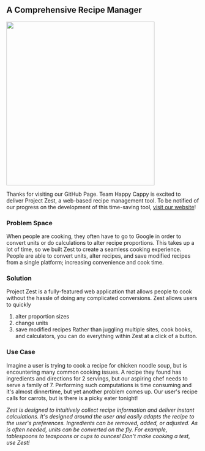 ## A Comprehensive Recipe Manager

<a href="https://projectze.st"> <img src="https://projectze.st/static/media/zest.c2cebea3.png" align="center" height="427" width="387"> </a>


Thanks for visiting our GitHub Page. Team Happy Cappy is excited to deliver Project Zest, a web-based recipe management tool. To be notified of our progress on the development of this time-saving tool, [visit our website](https://projectze.st)!

### Problem Space
When people are cooking, they often have to go to Google in order to convert units or do calculations to alter recipe proportions. This takes up a lot of time, so we built Zest to create a seamless cooking experience. People are able to convert units, alter recipes, and save modified recipes from a single platform; increasing convenience and cook time.

### Solution
Project Zest is a fully-featured web application that allows people to cook without the hassle of doing any complicated conversions. Zest allows users to quickly
1. alter proportion sizes
2. change units
3. save modified recipes
Rather than juggling multiple sites, cook books, and calculators, you can do everything within Zest at a click of a button. 

### Use Case
Imagine a user is trying to cook a recipe for chicken noodle soup, but is encountering many common cooking issues. A recipe they found has ingredients and directions for 2 servings, but our aspiring chef needs to serve a family of 7. Performing such computations is time consuming and it's almost dinnertime, but yet another problem comes up. Our user's recipe calls for carrots, but is there is a picky eater tonight!


_Zest is designed to intuitively collect recipe information and deliver instant calculations. It's designed around the user and easily adapts the recipe to the user's preferences. Ingredients can be removed, added, or adjusted. As is often needed, units can be converted on the fly. For example, tablespoons to teaspoons or cups to ounces! Don't make cooking a test, use Zest!_


